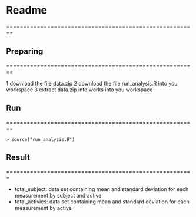 # Readme
========================================================

## Preparing
========================================================

1 download the file data.zip
2 download the file run_analysis.R into you workspace
3 extract data.zip into works into you workspace

## Run
========================================================

```{r}
> source("run_analysis.R")
```
  

## Result
=======================================================

+ total_subject: data set containing mean and standard deviation for each measurement by subject and active
+ total_activies: data set containing mean and standard deviation for each measurement by active